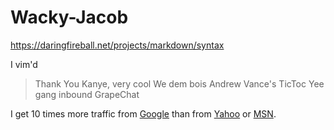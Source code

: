 # Wacky-Jacob


https://daringfireball.net/projects/markdown/syntax

I vim'd

> Thank You Kanye, very cool
> We dem bois
> Andrew Vance's TicToc
> Yee gang inbound
> GrapeChat

I get 10 times more traffic from [Google][1] than from
[Yahoo][2] or [MSN][3].

[1]: http://google.com/        "Google"
[2]: http://search.yahoo.com/  "Yahoo Search"
[3]: http://search.msn.com/    "MSN Search"